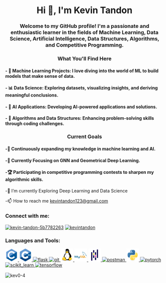 <h1 align="center">Hi 👋, I'm Kevin Tandon</h1>
<h3 align="center">Welcome to my GitHub profile! I'm a passionate and enthusiastic learner in the fields of Machine Learning, Data Science, Artificial Intelligence, Data Structures, Algorithms, and Competitive Programming.</h3>
<h3 align="center">What You'll Find Here </h3>
<h4 align="left">- 🤖 Machine Learning Projects: I love diving into the world of ML to build models that make sense of data.</h4>
<h4 align="left">- 📊 Data Science: Exploring datasets, visualizing insights, and deriving meaningful conclusions.</h4>
<h4 align="left">- 🧠 AI Applications: Developing AI-powered applications and solutions.</h4>
<h4 align="left">- 🚀 Algorithms and Data Structures: Enhancing problem-solving skills through coding challenges.</h4>

<h3 align="center">Current Goals</h3>
<h4 align="left">-📖 Continuously expanding my knowledge in machine learning and AI.</h4>
<h4 align="left">-📖 Currently Focusing on GNN and Geometrical Deep Learning.</h4> 
<h4 align="left">-🏆 Participating in competitive programming contests to sharpen my algorithmic skills.</h4>

-🌱 I’m currently Exploring Deep Learning and Data Science 

-📫 How to reach me kevintandon123@gmail.com


<h3 align="left">Connect with me:</h3>
<p align="left">
<a href="https://linkedin.com/in/kevin-tandon-5b7782263" target="blank"><img align="center" src="https://raw.githubusercontent.com/rahuldkjain/github-profile-readme-generator/master/src/images/icons/Social/linked-in-alt.svg" alt="kevin-tandon-5b7782263" height="30" width="40" /></a>
<a href="https://www.leetcode.com/kevintandon" target="blank"><img align="center" src="https://raw.githubusercontent.com/rahuldkjain/github-profile-readme-generator/master/src/images/icons/Social/leet-code.svg" alt="kevintandon" height="30" width="40" /></a>
</p>

<h3 align="left">Languages and Tools:</h3>
<p align="left"> <a href="https://www.cprogramming.com/" target="_blank" rel="noreferrer"> <img src="https://raw.githubusercontent.com/devicons/devicon/master/icons/c/c-original.svg" alt="c" width="40" height="40"/> </a> <a href="https://www.w3schools.com/cpp/" target="_blank" rel="noreferrer"> <img src="https://raw.githubusercontent.com/devicons/devicon/master/icons/cplusplus/cplusplus-original.svg" alt="cplusplus" width="40" height="40"/> </a> <a href="https://flask.palletsprojects.com/" target="_blank" rel="noreferrer"> <img src="https://www.vectorlogo.zone/logos/pocoo_flask/pocoo_flask-icon.svg" alt="flask" width="40" height="40"/> </a> <a href="https://git-scm.com/" target="_blank" rel="noreferrer"> <img src="https://www.vectorlogo.zone/logos/git-scm/git-scm-icon.svg" alt="git" width="40" height="40"/> </a> <a href="https://www.linux.org/" target="_blank" rel="noreferrer"> <img src="https://raw.githubusercontent.com/devicons/devicon/master/icons/linux/linux-original.svg" alt="linux" width="40" height="40"/> </a> <a href="https://www.mysql.com/" target="_blank" rel="noreferrer"> <img src="https://raw.githubusercontent.com/devicons/devicon/master/icons/mysql/mysql-original-wordmark.svg" alt="mysql" width="40" height="40"/> </a> <a href="https://pandas.pydata.org/" target="_blank" rel="noreferrer"> <img src="https://raw.githubusercontent.com/devicons/devicon/2ae2a900d2f041da66e950e4d48052658d850630/icons/pandas/pandas-original.svg" alt="pandas" width="40" height="40"/> </a> <a href="https://postman.com" target="_blank" rel="noreferrer"> <img src="https://www.vectorlogo.zone/logos/getpostman/getpostman-icon.svg" alt="postman" width="40" height="40"/> </a> <a href="https://www.python.org" target="_blank" rel="noreferrer"> <img src="https://raw.githubusercontent.com/devicons/devicon/master/icons/python/python-original.svg" alt="python" width="40" height="40"/> </a> <a href="https://pytorch.org/" target="_blank" rel="noreferrer"> <img src="https://www.vectorlogo.zone/logos/pytorch/pytorch-icon.svg" alt="pytorch" width="40" height="40"/> </a> <a href="https://scikit-learn.org/" target="_blank" rel="noreferrer"> <img src="https://upload.wikimedia.org/wikipedia/commons/0/05/Scikit_learn_logo_small.svg" alt="scikit_learn" width="40" height="40"/> </a> <a href="https://www.tensorflow.org" target="_blank" rel="noreferrer"> <img src="https://www.vectorlogo.zone/logos/tensorflow/tensorflow-icon.svg" alt="tensorflow" width="40" height="40"/> </a> </p>

<p><img align="center" src="https://github-readme-stats.vercel.app/api/top-langs?username=kev0-4&show_icons=true&locale=en&layout=compact" alt="kev0-4" /></p>
